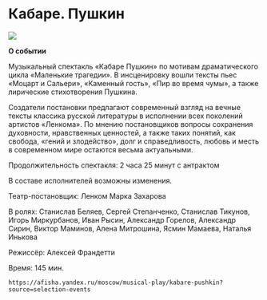 # Кабаре. Пушкин
![](https://yandex-afisha.naydex.net/s1665wq37/6a2b07P2/LTsz4YlpJMQSeISblTcV6CDpLlIiVVqJFkCEp7CLnnnelBlXqKQb6oRb3PoUPoJtPdMZbLBg00yCNdE0JZr2Z1w_t0E4nbSFYgyB_zFmwD306I_2xyB_2RfF8fUEmx7Iq2T4NMpmiehH-Fst01kVGHg2rKklYbL54oDEEMR7siSfjjPFXK-FpOE5NnjkcKfIAE5NsBLkS3uQM3XUthhOqqo3SSfqBhrKRur6j_IIp4i4JF7bJUWBivMgx9BSWtGn_slBdD3tFKfxWqfLxSD1W0ENn0GgFIiq0fFX52cZvtgLBYuWKdZ7SjZry64AWOc7GcdcONeXM1mh8QYhYbqiJzwps9Yf7vaHY8r3Klaw9GqRLTxishXZ2sDi9OXGqYwJiUULddtma6q3aBh_0UiGeTgHb1mXhdOZElG28mAawDdMaAB3vhz0ZaK7ZGqU0zSbwq09QlAkm7gCApW35KvPimkm-6R7BIqLNShrXGJ79ekZRo7ZtaVxK6IwVNAiK-FFTXtj561ftmcQeseLJ2D36fJMrdDwdaqqYmIGtEULLhqopkp1e7foqlR7mj2jCMdK-scveQQUMvjAA9YTwfkAFk1oQ0Tv7QY3wpm166QhBWoy_WxgIoZrWACyNcWWK50J2sSqtkjFqni0efjNkxkmiEqlLUnV1GGKoEPncmEbsyXs27KnrP7EhFKbBkr2M0d4Ux-NMoI2SqrSwhYExUp8qFg2ekRJNkqbRwjanDHLRmtqRx9ZtGXxWNLR9FPQ2BNUHolT5jwchFfQ-ZUZ9qL2GcEczpKD9Lj6oCA3ZtSJjwiJd5llGeeKaWRaKY3jiZWKywc_65fF0ehwQLSwAQvzN16asMd_7HRkcVv269RRtboSjwyCseQb6wIxRIVXC38auOYaNHnUeJvGuigfsxgW-nkFHbm1peMKchOUgjAZMtd-i5OmTPxH9ZIr5OjFY5doA32sQrJFennS4MfExtn_KxtkaqeJ99mKhUp4b4B7l3tLdn1LZEWBixNAtKBgOoM3PAsjhoy-hseSuURI12NH2-LdrPOwVonJkIDmpbY7zDjZZZq3epc6i8VoyK3yivU5GSZuuPdG8XswsdXgwQqBtw06c5Yd3qdE03hUyvUDZXkATb7RMoYr-OJR5aQ122w62Hcrxlq066knauktADuV61lGrdtkFAHLESO1A8MKESb8a1OUDh9GJ_BYh-jnMPcrQ03dQIO3yikwEgV1V-j8-HvXO9calKk7RYopjTN41sobVEyZRHcRyTJBpRHA2OFEPmpCND19JFWAGJWYVIMVeyLPDYLBlSmrMuA0dEX47SrZ1ahmOtfrieTqGo-wWgcIWwQvyXU3wbvhIidBg_rg1_9rs1bcvZemMQpn-EbwdntTzN7xMkR5e8GSFhR3OU0J6UT4N9sVq2v1mrjswTs1e0tFnbtn5jNYohOU8XGZw7YfSRClDy60B7PItgsW47Zq4Y6_ANIlSAizIDTFt3stGxtmuDeK9CrZxYgYr_EZNmtLBb6ZZuWzqSFgF0FzmxFl_otTRD-PFMRBakfqJHKFmBJNj4AC1Gq7kAC219ULnjsIxshWeAcKu1Ub-P4Ae8aIeydNW0RlgkmBEpRxoNhS9O9KslUNfeR28XnXu_Uxd4rCrq5jsAXrS9PCRtfmST0oeHVaNUl16lvnKuj9ImtXuvlXLztnB3IJUvBEMDP6cnXMGwKmDA8WNwMopFgksKUpM8zPQUPWSYkQgLbVdqsMWIp0-JSp5HtbVtoZfkE6Fch4ZG-LdPZxuRDi9dJgClHHrQiQtX795BRASlbLt0PGeTK_3fEwBrt50zI1pGbo_3uJBClWSOXZSIUamQ4wuhd4yLVMqDUF4Phi0tXC4hvBVF5Lchcvz8Z0Q-sFm7YzV2gC3G2iwBZLukLSFOQWGV77OhbIFbtkuyiketjdYcnEqEg0bWkWJmO50qI0U6IZ4zZsqXL2z_62pHE71OjkopRIoQ6tU1HkOPgD8UXkxLjce5oGaWR7ZYkJVHmLXwC6xbh79H97l7cRGQFQRcFy-lI0LNkh5o-81oWzGreKpuN3yAOfr-OjJIm6g4MGdFXarghaVogmKdRImeboWG4SO2XI6mdOy7eFkFmiMrdzwtpzJhyJkMU_vSa0IPvWG_RC9hhzfe-ggxXLW7LQlNSGmq7pqJbIFCk2ywoVW8qvAwsG2Ni2nxuF5sP7gvB2A5P7MlVeiMCmnYyXl7NL5Ov2Q8WpQ0xc0qCWaPpAYgYW1Iq9Sdr3q3Qb5Ai6NPuobFIbZbibR0wLFkbR2dDCtdNhCCImTptQRNzcpXUAy5Ra9zN1q_KfD3IAxjpoEiKFpWUITgppZkvn2vT72wZpq1_wK1V4WBavyQRFoZmwMhdRYkpxRu85sJRtXJVHMlqnqcayZGihLszjkmf5ysGhFJQEify6WIcrFGukqQtXS_iMM0gl6Mq1b-vlVnOp0kGXMECqcUdOKkG3jc9WdvEIRljk0WcqgH1fAaLHy1oicQbVV1neuRjHKXRZR5rKJTs63XIrpylrFX2LF8UhGwCB12BBiPLXPBmgx0y9ZjRiuua7hRHlmnE9XXJBNJq6ozMUZBbK_jvK5npliAToieb6KK2iCyVIOieeCMUWM-uSwQfS49ohB347YXbs3bV2EpvkeNcy1QihPvzQcnW7S4IRdCTVWmwbuxTbJdr3G8sHiCh907k1OloVn0q2F4AJIHL2MCIaAdbsSHDnbg92J-ELtknWUGZqoW0d41P1SKjAcpbFZJktOwj0m6Qo9KmINlj5r3BZpYsZF397JFcBCnEAFnAy-OB2_3kyd3385YfQ-4W5tHEF-oGvXsDj9dnYUMJG5gbZTrp7ZYi12Sc7yUepqzziGyeYOxZcOZc0MmkA8wYBIivTJb_pkictbWZWQol2C_UQ1wnwr35DMeY5meKRdEXFap1oSeTIN6sH-5pVWEp9kXjGaygnvolFRYJaUOG3wyJ74lQ8yUKWTd7X1HFrFjvWQYUq8a1_otAHOYvw8nVmBgnNuzrkucf55jjqdHuJDVGot6tbNow45ERzmLECFhDD26NXXKtj1t8_4)

**О событии**

Музыкальный спектакль «Кабаре Пушкин» по мотивам драматического цикла «Маленькие трагедии». В инсценировку вошли тексты пьес «Моцарт и Сальери», «Каменный гость», «Пир во время чумы», а также лирические стихотворения Пушкина.

Создатели постановки предлагают современный взгляд на вечные тексты классика русской литературы в исполнении всех поколений артистов «Ленкома». По мнению постановщиков вопросы сохранения духовности, нравственных ценностей,
а также таких понятий, как свобода, «гений и злодейство», долг и справедливость, любовь и месть в современном мире остаются весьма актуальными.

Продолжительность спектакля: 2 часа 25 минут с антрактом

В составе исполнителей возможны изменения.

Театр-постановщик:
    Ленком Марка Захарова
    
В ролях:
    Станислав Беляев,
    Сергей Степанченко,
    Станислав Тикунов,
    Игорь Миркурбанов,
    Иван Рысин,
    Александр Горелов,
    Александр Сирин,
    Виктор Маминов,
    Алена Митрошина,
    Ясмин Мамаева,
    Наталья Инькова
    
Режиссёр:
    Алексей Франдетти
    
Время:
    145 мин.

    https://afisha.yandex.ru/moscow/musical-play/kabare-pushkin?source=selection-events
